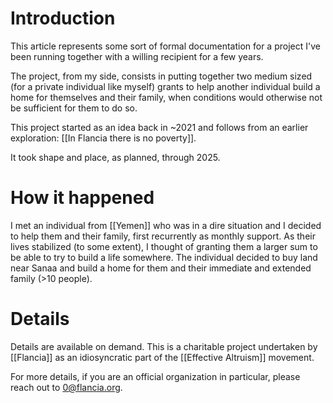 <!--
.. title: Flancia home
.. slug: home 
.. date: 2018-12-16 17:33:15 UTC+01:00
.. tags: flancia idea project
.. link: 
.. description: A well-meaning project
.. type: text
-->

# Introduction

This article represents some sort of formal documentation for a project I've been running together with a willing recipient for a few years.

The project, from my side, consists in putting together two medium sized (for a private individual like myself) grants to help another individual build a home for themselves and their family, when conditions would otherwise not be sufficient for them to do so.

This project started as an idea back in ~2021 and follows from an earlier exploration: [[In Flancia there is no poverty]].  

It took shape and place, as planned, through 2025.

# How it happened

I met an individual from [[Yemen]] who was in a dire situation and I decided to help them and their family, first recurrently as monthly support. As their lives stabilized (to some extent), I thought of granting them a larger sum to be able to try to build a life somewhere. The individual decided to buy land near Sanaa and build a home for them and their immediate and extended family (>10 people).

# Details

Details are available on demand. This is a charitable project undertaken by [[Flancia]] as an idiosyncratic part of the [[Effective Altruism]] movement.

For more details, if you are an official organization in particular, please reach out to <0@flancia.org>.

